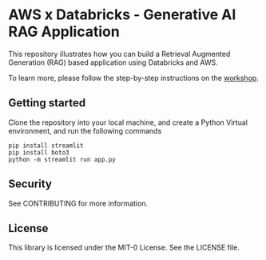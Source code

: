 # AWS x Databricks - Generative AI RAG Application

This repository illustrates how you can build a Retrieval Augmented Generation (RAG) based application using Databricks and AWS. 

To learn more, please follow the step-by-step instructions on the [workshop](#todo). 

## Getting started

Clone the repository into your local machine, and create a Python Virtual environment, and run the following commands

```
pip install streamlit
pip install boto3
python -m streamlit run app.py
```

## Security
See CONTRIBUTING for more information.

## License
This library is licensed under the MIT-0 License. See the LICENSE file.
